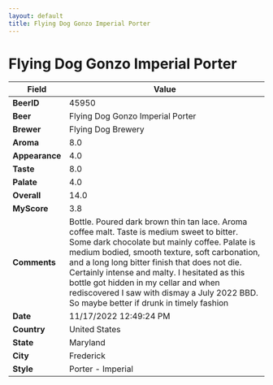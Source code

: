 ```yaml
---
layout: default
title: Flying Dog Gonzo Imperial Porter
---
```


# Flying Dog Gonzo Imperial Porter

| Field         | Value     |
|---------------|-----------|
| **BeerID** | 45950 |
| **Beer** | Flying Dog Gonzo Imperial Porter |
| **Brewer** | Flying Dog Brewery |
| **Aroma** | 8.0 |
| **Appearance** | 4.0 |
| **Taste** | 8.0 |
| **Palate** | 4.0 |
| **Overall** | 14.0 |
| **MyScore** | 3.8 |
| **Comments** | Bottle. Poured dark brown thin tan lace. Aroma coffee malt. Taste is medium sweet to bitter. Some dark chocolate but mainly coffee. Palate is medium bodied, smooth texture, soft carbonation, and a long long bitter finish that does not die. Certainly intense and malty. I hesitated as this bottle got hidden in my cellar and when rediscovered I saw with dismay a July 2022 BBD. So maybe better if drunk in timely fashion |
| **Date** | 11/17/2022 12:49:24 PM |
| **Country** | United States |
| **State** | Maryland |
| **City** | Frederick |
| **Style** | Porter - Imperial |
